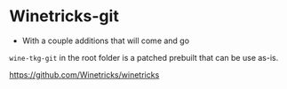 # Winetricks-git

- With a couple additions that will come and go

`wine-tkg-git` in the root folder is a patched prebuilt that can be use as-is.

https://github.com/Winetricks/winetricks
